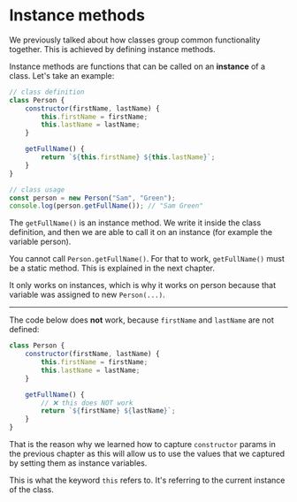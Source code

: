 # Instance methods

We previously talked about how classes group common functionality together. This is achieved by defining instance methods.

Instance methods are functions that can be called on an **instance** of a class. Let's take an example:

```javascript
// class definition
class Person {
    constructor(firstName, lastName) {
        this.firstName = firstName;
        this.lastName = lastName;
    }

    getFullName() {
        return `${this.firstName} ${this.lastName}`;
    }
}

// class usage
const person = new Person("Sam", "Green");
console.log(person.getFullName()); // "Sam Green"
```

The `getFullName()` is an instance method. We write it inside the class definition, and then we are able to call it on an instance (for example the variable person).

You cannot call `Person.getFullName()`. For that to work, `getFullName()` must be a static method. This is explained in the next chapter.

It only works on instances, which is why it works on person because that variable was assigned to new `Person(...)`.

---

The code below does **not** work, because `firstName` and `lastName` are not defined:

```javascript
class Person {
    constructor(firstName, lastName) {
        this.firstName = firstName;
        this.lastName = lastName;
    }

    getFullName() {
        // ❌ this does NOT work
        return `${firstName} ${lastName}`;
    }
}
```

That is the reason why we learned how to capture `constructor` params in the previous chapter as this will allow us to use the values that we captured by setting them as instance variables.

This is what the keyword `this` refers to. It's referring to the current instance of the class.
